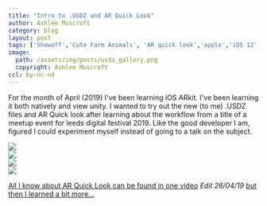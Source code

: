 ```yaml
---
title: "Intro to .USDZ and AR Quick Look"
author: Ashlee Muscroft
category: blog
layout: post
tags: ['Showoff','Cute Farm Animals', 'AR quick look','apple','iOS 12','Safari 12','ARKit','.usdz']
image:
  path: /assets/img/posts/usdz_gallery.png
  copyright: Ashlee Muscroft
ccl: by-nc-nd
---
```

For the month of April (2019) I've been learning iOS ARkit. I've been learning it both natively and view unity. I wanted to try out the new (to me) .USDZ files and AR Quick look after learning about the workflow from a title of a meetup event for leeds digital festival 2019. Like the good developer I am, figured I could experiment myself instead of going to a talk on the subject.
<!--more-->
<div class="row">
  <div class="col offset-l3 l6 s12">
    <div class="row">
      <div class="card">
        <a class="card-image" rel="ar" href="/assets/models/goat.usdz">
          <img src="{{ "/assets/img/models/goat.png" | prepend: site.url }}">
        </a>
      </div>
      <div class="card">
        <a class="card-image" rel="ar" href="/assets/models/chicken.usdz">
          <img src="{{ "/assets/img/models/chicken.png" | prepend: site.url }}">
        </a>
      </div>
    </div>
    <div class="row">
      <div class="card">
        <a class="card-image" rel="ar" href="/assets/models/alpaca.usdz">
          <img src="{{ "/assets/img/models/alpaca.png" | prepend: site.url }}">
        </a>
      </div>
      <div class="card">
      <a class="card-image" rel="ar" href="/assets/models/sheep.usdz">
        <img src="{{ "/assets/img/models/sheep.png" | prepend: site.url }}">
      </a>
      </div>
    </div>
  </div>
</div>

[All I know about AR Quick Look can be found in one video](https://developer.apple.com/videos/play/wwdc2018/603/)
_Edit 26/04/19_
[but then I learned a bit more...](/blog/2019/04/27/the-one-where-i-learn-a-bit-more/) 